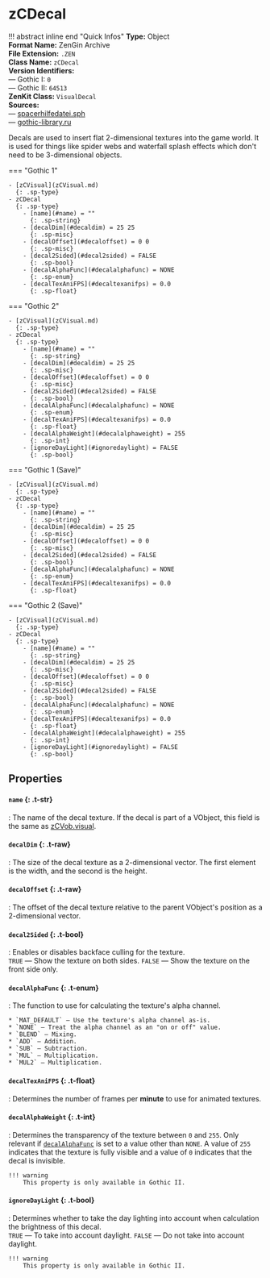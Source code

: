 # zCDecal

!!! abstract inline end "Quick Infos"
    **Type:** Object<br/>
    **Format Name:** ZenGin Archive<br/>
    **File Extension:** `.ZEN`<br/>
    **Class Name:** `zCDecal`<br/>
    **Version Identifiers:**<br />
    — Gothic I: `0`<br/>
    — Gothic II: `64513`<br/>
    **ZenKit Class:** `VisualDecal`<br/>
    **Sources:**<br/>
    — [spacerhilfedatei.sph](https://wiki.worldofgothic.de/doku.php?id=spacer:hilfedatei)<br/>
    — [gothic-library.ru](http://www.gothic-library.ru/publ/ocitem_class/1-1-0-502)

Decals are used to insert flat 2-dimensional textures into the game world. It is used for things like spider webs and
waterfall splash effects which don't need to be 3-dimensional objects.

=== "Gothic 1"

    - [zCVisual](zCVisual.md)
      {: .sp-type}
    - zCDecal
      {: .sp-type}
        - [name](#name) = ""
          {: .sp-string}
        - [decalDim](#decaldim) = 25 25
          {: .sp-misc}
        - [decalOffset](#decaloffset) = 0 0
          {: .sp-misc}
        - [decal2Sided](#decal2sided) = FALSE
          {: .sp-bool}
        - [decalAlphaFunc](#decalalphafunc) = NONE
          {: .sp-enum}
        - [decalTexAniFPS](#decaltexanifps) = 0.0
          {: .sp-float}

=== "Gothic 2"

    - [zCVisual](zCVisual.md)
      {: .sp-type}
    - zCDecal
      {: .sp-type}
        - [name](#name) = ""
          {: .sp-string}
        - [decalDim](#decaldim) = 25 25
          {: .sp-misc}
        - [decalOffset](#decaloffset) = 0 0
          {: .sp-misc}
        - [decal2Sided](#decal2sided) = FALSE
          {: .sp-bool}
        - [decalAlphaFunc](#decalalphafunc) = NONE
          {: .sp-enum}
        - [decalTexAniFPS](#decaltexanifps) = 0.0
          {: .sp-float}
        - [decalAlphaWeight](#decalalphaweight) = 255
          {: .sp-int}
        - [ignoreDayLight](#ignoredaylight) = FALSE
          {: .sp-bool}

=== "Gothic 1 (Save)"

    - [zCVisual](zCVisual.md)
      {: .sp-type}
    - zCDecal
      {: .sp-type}
        - [name](#name) = ""
          {: .sp-string}
        - [decalDim](#decaldim) = 25 25
          {: .sp-misc}
        - [decalOffset](#decaloffset) = 0 0
          {: .sp-misc}
        - [decal2Sided](#decal2sided) = FALSE
          {: .sp-bool}
        - [decalAlphaFunc](#decalalphafunc) = NONE
          {: .sp-enum}
        - [decalTexAniFPS](#decaltexanifps) = 0.0
          {: .sp-float}

=== "Gothic 2 (Save)"

    - [zCVisual](zCVisual.md)
      {: .sp-type}
    - zCDecal
      {: .sp-type}
        - [name](#name) = ""
          {: .sp-string}
        - [decalDim](#decaldim) = 25 25
          {: .sp-misc}
        - [decalOffset](#decaloffset) = 0 0
          {: .sp-misc}
        - [decal2Sided](#decal2sided) = FALSE
          {: .sp-bool}
        - [decalAlphaFunc](#decalalphafunc) = NONE
          {: .sp-enum}
        - [decalTexAniFPS](#decaltexanifps) = 0.0
          {: .sp-float}
        - [decalAlphaWeight](#decalalphaweight) = 255
          {: .sp-int}
        - [ignoreDayLight](#ignoredaylight) = FALSE
          {: .sp-bool}

## Properties

#### `name` {: .t-str}

:   The name of the decal texture. If the decal is part of a VObject, this field is the same as [zCVob.visual](zCVob.md#visual).

#### `decalDim` {: .t-raw}

:   The size of the decal texture as a 2-dimensional vector. The first element is the width, and the second is the height.

#### `decalOffset` {: .t-raw}

:   The offset of the decal texture relative to the parent VObject's position as a 2-dimensional vector.

#### `decal2Sided` {: .t-bool}

:   Enables or disables backface culling for the texture.
    <br />`TRUE` — Show the texture on both sides. `FALSE` — Show the texture on the front side only.

#### `decalAlphaFunc` {: .t-enum}

:   The function to use for calculating the texture's alpha channel.
    
    * `MAT_DEFAULT` — Use the texture's alpha channel as-is.
    * `NONE` — Treat the alpha channel as an "on or off" value.
    * `BLEND` — Mixing.
    * `ADD` — Addition.
    * `SUB` — Subtraction.
    * `MUL` — Multiplication.
    * `MUL2` — Multiplication.

#### `decalTexAniFPS` {: .t-float}

:   Determines the number of frames per **minute** to use for animated textures.

#### `decalAlphaWeight` {: .t-int}

:   Determines the transparency of the texture between `0` and `255`. Only relevant if
    [`decalAlphaFunc`](#decalAlphaFunc) is set to a value other than `NONE`. A value of `255`
    indicates that the texture is fully visible and a value of `0` indicates that the decal
    is invisible.

    !!! warning
        This property is only available in Gothic II.

#### `ignoreDayLight` {: .t-bool}

:   Determines whether to take the day lighting into account when calculation the brightness of this decal.
    <br />`TRUE` — To take into account daylight. `FALSE` — Do not take into account daylight.

    !!! warning
        This property is only available in Gothic II.
